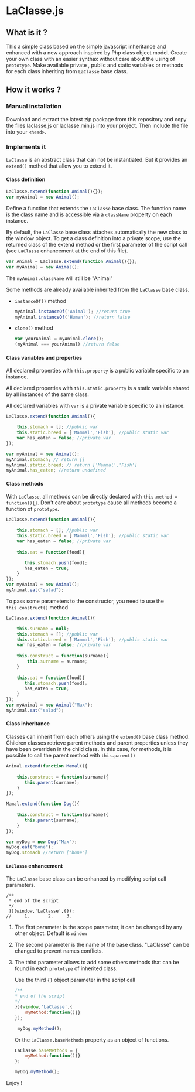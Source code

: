 # LaClasse.js


## What is it ?

This a simple class based on the simple javascript inheritance and enhanced with a new approach inspired by Php class object model.
Create your own class with an easier synthax without care about the using of ```prototype```.
Make available private , public and static variables or methods for each class inheriting from ```LaClasse``` base class.


## How it works ?

### Manual installation

Download and extract the latest zip package from this repository and copy the files laclasse.js or laclasse.min.js into your project. Then include the file into your ```<head>```. 

### Implements it

```LaClasse``` is an abstract class that can not be instantiated. But it provides an ```extend()``` method that allow you to extend it.

#### Class definition

```javascript
LaClasse.extend(function Animal(){});
var myAnimal = new Animal();
```

Define a function that extends the ```LaClasse``` base class. The function name is the class name and is accessible via a ```className``` property on each instance.

By default, the ```LaClasse``` base class attaches automatically the new class to the window object. To get a class definition into a private scope, use the returned class of the extend method or the first parameter of the script call (see ```LaClasse``` enhancement at the end of this file).

```javascript
var Animal = LaClasse.extend(function Animal(){});
var myAnimal = new Animal();
```
The ```myAnimal.className``` will still be "Animal"

Some methods are already available inherited from the ```LaClasse``` base class.

- ```instanceOf()``` method
    ```javascript
    myAnimal.instanceOf('Animal'); //return true
    myAnimal.instanceOf('Human'); //return false
    ```

- ```clone()``` method
    ```javascript
    var yourAnimal = myAnimal.clone();
    (myAnimal === yourAnimal) //return false
    ```


#### Class variables and properties

All declared properties with ```this.property``` is a public variable specific to an instance.

All declared properties with ```this.static.property``` is a static variable shared by all instances of the same class.

All declared variables with ```var``` is a private variable specific to an instance.

```javascript
LaClasse.extend(function Animal(){

    this.stomach = []; //public var
    this.static.breed = ['Mammal','Fish']; //public static var
    var has_eaten = false; //private var
});

var myAnimal = new Animal();
myAnimal.stomach; // return []
myAnimal.static.breed; // return ['Mammal','Fish']
myAnimal.has_eaten; //return undefined
```

#### Class methods

With ```LaClasse```, all methods can be directly declared with ```this.method = function(){}```. Don't care about ```prototype``` cause all methods become a function of ```prototype```.

```javascript
LaClasse.extend(function Animal(){

    this.stomach = []; //public var
    this.static.breed = ['Mammal','Fish']; //public static var
    var has_eaten = false; //private var
   
    this.eat = function(food){

       this.stomach.push(food);
       has_eaten = true;
    }
});
var myAnimal = new Animal();
myAnimal.eat("salad");
```

To pass some parameters to the constructor, you need to use the ```this.construct()``` method

```javascript
LaClasse.extend(function Animal(){

    this.surname = null;
    this.stomach = []; //public var
    this.static.breed = ['Mammal','Fish']; //public static var
    var has_eaten = false; //private var
    
    this.construct = function(surname){
        this.surname = surname;
    }
    
    this.eat = function(food){
       this.stomach.push(food);
       has_eaten = true;
    }
});
var myAnimal = new Animal("Max");
myAnimal.eat("salad");
```

#### Class inheritance

Classes can inherit from each others using the ```extend()``` base class method.
Children classes retrieve parent methods and parent properties unless they have been overriden in the child class. In this case, for methods, it is possible to call the parent method with ```this.parent()```

```javascript
Animal.extend(function Mamal(){
    
    this.construct = function(surname){
       this.parent(surname);
    }
});

Mamal.extend(function Dog(){
    
    this.construct = function(surname){
       this.parent(surname);
    }
});

var myDog = new Dog("Max");
myDog.eat("bone");
myDog.stomach //return ["bone"]
```

#### ```LaClasse``` enhancement

The ```LaClasse``` base class can be enhanced by modifying script call parameters.
```
/**
 * end of the script
 */
 })(window,'LaClasse',{});
//     1.       2.     3.
``` 

1. The first parameter is the scope parameter, it can be changed by any other object. Default is ```window```
2. The second parameter is the name of the base class. "LaClasse" can be changed to prevent names conflicts.
3. The third parameter allows to add some others methods that can be found in each ```prototype``` of inherited class.

    Use the third ```{}``` object parameter in the script call
  
    ```javascript
    /**
    * end of the script
    */
    })(window,'LaClasse',{
        myMethod:function(){}
    });

     myDog.myMethod();
    ``` 
   
    Or the ```LaClasse.baseMethods``` property as an object of functions.
    ```javascript
    LaClasse.baseMethods = {
        myMethod:function(){}
    };

    myDog.myMethod();
   ```

Enjoy ! 





